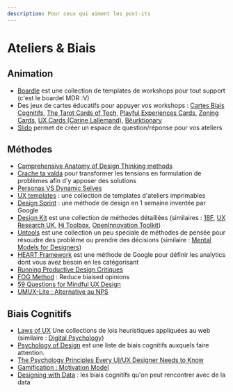 ```yaml
---
description: Pour ceux qui aiment les post-its
---
```


# Ateliers & Biais

## Animation

* [Boardle](https://www.boardle.io/) est une collection de templates de workshops pour tout support (c'est le boardel MDR :V)
* Des jeux de cartes éducatifs pour appuyer vos workshops : [Cartes Biais Cognitifs](https://stephaniewalter.design/fr/blog/a-la-decouverte-des-biais-cognitifs-le-jeu-de-52-cartes/), [The Tarot Cards of Tech](http://tarotcardsoftech.artefactgroup.com/), [Playful Experiences Cards](https://www.funkydesignspaces.com/plex/), [Zoning Cards](https://www.ux-republic.com/produit/ux-zoning-cards/), [UX Cards (Carine Lallemand)](https://drive.google.com/file/d/1gx\_7pnxaXDSdZJCwWumphr0tzJ61sWzE/view?usp=sharing), [Bëurktionary](https://fr.ulule.com/beurktionary/)
* [Slido](https://www.sli.do/) permet de créer un espace de question/réponse pour vos ateliers

## Méthodes

* [Comprehensive Anatomy of Design Thinking methods](https://uxdesign.cc/comprehensive-anatomy-of-all-ux-design-thinking-workshops-c416706cd3e2)
* [Crache ta valda](https://atelier-collaboratif.com/7-crache-ta-valda.html) pour transformer les tensions en formulation de problèmes afin d'y apposer des solutions
* [Personas VS Dynamic Selves](https://alistapart.com/article/beware-the-cut-n-paste-persona/)
* [UX templates](https://design.giannipolito.fr/template/) : une collection de templates d'ateliers imprimables
* [Design Sprint](https://designsprintkit.withgoogle.com/) : une méthode de design en 1 semaine inventée par Google
* [Design Kit](https://www.designkit.org/methods) est une collection de méthodes détaillées (similaires : [18F](https://methods.18f.gov/), [UX Research UK](https://www.gov.uk/service-manual/user-research), [Hi Toolbox](https://toolbox.hyperisland.com/), [OpenInnovation Toolkit](https://toolkit.mozilla.org/methods/))
* [Untools](https://untools.co/) est une collection un peu spéciale de méthodes de pensée pour résoudre des problème ou prendre des décisions (similaire : [Mental Models for Designers](https://dropbox.design/article/mental-models-for-designers?ref=heydesigner))
* [HEART Framework](https://clevertap.com/blog/google-heart-framework/) est une méthode de Google pour définir les analytics dont vous avez besoin en les catégorisant
* [Running Productive Design Critiques](https://www.intercom.com/blog/running-productive-design-critiques/)
* [FOG Method](https://uxdesign.cc/fog-research-and-design-method-ec94909143d4) : Reduce biaised opinions
* [59 Questions for Mindful UX Design](https://thistooshallgrow.com/blog/questions-mindful-design)
* [UMUX-Lite : Alternative au NPS](https://medium.com/design-ux-francophone/m%C3%A9triques-utilisateurs-lumux-lite-a009c26752cb)

## Biais Cognitifs

* [Laws of UX](https://jonyablonski.com/articles/2021/laws-of-ux-v2.0/) Une collections de lois heuristiques appliquées au web (similaire : [Digital Psychology](https://digitalpsychology.io/))
* [Psychology of Design](https://growth.design/psychology) est une liste de biais cognitifs auxquels faire attention.
* [The Psychology Principles Every UI/UX Designer Needs to Know](https://uxplanet.org/the-psychology-principles-every-ui-ux-designer-needs-to-know-24116fd65778)
* [Gamification : Motivation Model](https://uxplanet.org/gamification-motivation-model-911f6ba17863)
* [Designing with Data](https://uxdesign.cc/designing-with-data-ed721ffa008e) : les biais cognitifs qu'on peut rencontrer avec de la data
